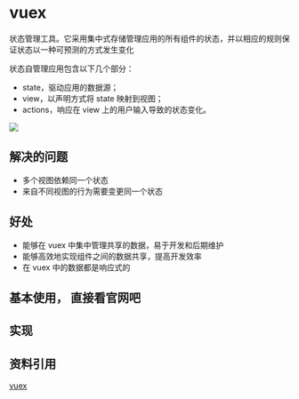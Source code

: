 # vuex


<script setup>
import Image from "../../components/Image/index.vue"
</script>


状态管理工具。它采用集中式存储管理应用的所有组件的状态，并以相应的规则保证状态以一种可预测的方式发生变化

状态自管理应用包含以下几个部分：
- state，驱动应用的数据源；
- view，以声明方式将 state 映射到视图；
- actions，响应在 view 上的用户输入导致的状态变化。

<Image  src="./images/单项数据流.png" />


## 解决的问题
- 多个视图依赖同一个状态
- 来自不同视图的行为需要变更同一个状态

## 好处
- 能够在 vuex 中集中管理共享的数据，易于开发和后期维护
- 能够高效地实现组件之间的数据共享，提高开发效率
- 在 vuex 中的数据都是响应式的


## 基本使用， 直接看官网吧

## 实现


## 资料引用

<a href="https://v3.vuex.vuejs.org/zh/" target="_blank"  style="display: block">vuex</a>



